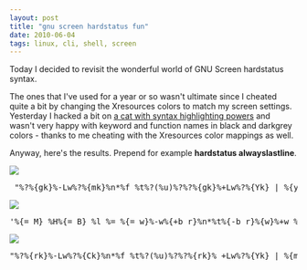 ```yaml
---
layout: post
title: "gnu screen hardstatus fun"
date: 2010-06-04
tags: linux, cli, shell, screen
---
```


Today I decided to revisit the wonderful world of GNU Screen
hardstatus syntax.

The ones that I've used for a year or so wasn't ultimate since I cheated
quite a bit by changing the Xresources colors to match my screen
settings. Yesterday I hacked a bit on <a
href="http://github.com/trapd00r/utils/blob/master/scat">a cat with
syntax highlighting powers</a> and wasn't very happy with keyword and
function names in black and darkgrey colors - thanks to me cheating with
the Xresources color mappings as well.


Anyway, here's the results. Prepend for example <strong>hardstatus alwayslastline</strong>.

<img src="http://i.japh.se/gnuscreen.png">
<pre name="code" class="terminal"> "%?%{gk}%-Lw%?%{mk}%n*%f %t%?(%u)%?%?%{gk}%+Lw%?%{Yk} | %{yk}RPD: %{Bk}%1`" </pre>
<img src="http://i.japh.se/gnuscreen2.png">
<pre name="code" class="terminal">'%{= M} %H%{= B} %l %= %{= w}%-w%{+b r}%n*%t%{-b r}%{w}%+w %= %{c}%d %D %{B}%c '</pre>
<img src="http://i.japh.se/gnuscreen3.png">
<pre name="code" class="terminal">"%?%{rk}%-Lw%?%{Ck}%n*%f %t%?(%u)%?%?%{rk}% +Lw%?%{Yk} | %{mk}%1` %{yk}%=%2`"</pre>
